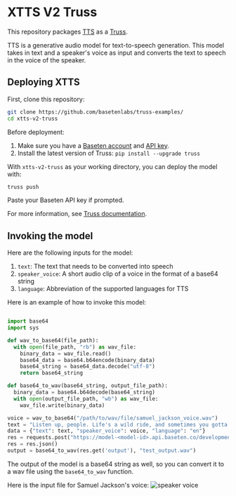 # XTTS V2 Truss

This repository packages [TTS](https://github.com/coqui-ai/TTS) as a [Truss](https://truss.baseten.co/).

TTS is a generative audio model for text-to-speech generation. This model takes in text and a speaker's voice as input and converts the text to speech in the voice of the speaker.

## Deploying XTTS

First, clone this repository:

```sh
git clone https://github.com/basetenlabs/truss-examples/
cd xtts-v2-truss
```

Before deployment:

1. Make sure you have a [Baseten account](https://app.baseten.co/signup) and [API key](https://app.baseten.co/settings/account/api_keys).
2. Install the latest version of Truss: `pip install --upgrade truss`

With `xtts-v2-truss` as your working directory, you can deploy the model with:

```sh
truss push
```

Paste your Baseten API key if prompted.

For more information, see [Truss documentation](https://truss.baseten.co).

## Invoking the model

Here are the following inputs for the model:
1. `text`: The text that needs to be converted into speech
2. `speaker_voice`: A short audio clip of a voice in the format of a base64 string
3. `language`: Abbreviation of the supported languages for TTS

Here is an example of how to invoke this model:

```python

import base64
import sys

def wav_to_base64(file_path):
  with open(file_path, "rb") as wav_file:
    binary_data = wav_file.read()
    base64_data = base64.b64encode(binary_data)
    base64_string = base64_data.decode("utf-8")
    return base64_string

def base64_to_wav(base64_string, output_file_path):
  binary_data = base64.b64decode(base64_string)
  with open(output_file_path, "wb") as wav_file:
    wav_file.write(binary_data)

voice = wav_to_base64("/path/to/wav/file/samuel_jackson_voice.wav")
text = "Listen up, people. Life's a wild ride, and sometimes you gotta grab it by the horns and steer it where you want to go. You can't just sit around waiting for things to happen – you gotta make 'em happen. Yeah, it's gonna get tough, but that's when you dig deep, find that inner badass, and come out swinging. Remember, success ain't handed to you on a silver platter; you gotta snatch it like it owes you money. So, lace up your boots, square those shoulders, and let the world know that you're here to play, and you're playing for keeps"
data = {"text": text, "speaker_voice": voice, "language": "en"}
res = requests.post("https://model-<model-id>.api.baseten.co/development/predict", headers=headers, json=data)
res = res.json()
output = base64_to_wav(res.get('output'), "test_output.wav")
```

The output of the model is a base64 string as well, so you can convert it to a wav file using the `base64_to_wav` function.

Here is the input file for Samuel Jackson's voice:
![speaker voice](https://github.com/htrivedi99/truss-examples/assets/15642666/6ae79c53-f63a-4e0a-b6fc-d397fee6162e)
